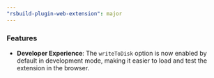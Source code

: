 ```yaml
---
"rsbuild-plugin-web-extension": major
---
```


### Features

- **Developer Experience**: The `writeToDisk` option is now enabled by default in development mode, making it easier to load and test the extension in the browser.
